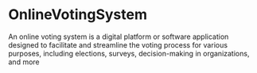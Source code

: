 # OnlineVotingSystem
An online voting system is a digital platform or software application designed to facilitate and streamline the voting process for various purposes, including elections, surveys, decision-making in organizations, and more
